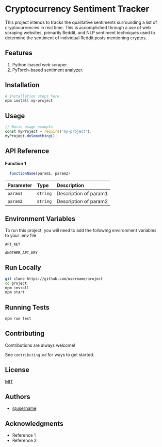 # Cryptocurrency Sentiment Tracker

This project intends to tracks the qualitative sentiments surrounding a list of cryptocurrencies in real time. This is accomplished through a use of web scraping websites, primarily Reddit, and NLP sentiment techniques used to determine the sentiment of individual Reddit posts mentioning cryptos. 

## Features

1. Python-based web scraper.
2. PyTorch-based sentiment analyzer. 


## Installation

```bash
# Installation steps here
npm install my-project
```

## Usage

```javascript
// Basic usage example
const myProject = require('my-project');
myProject.doSomething();
```

## API Reference

#### Function 1

```javascript
  functionName(param1, param2)
```

| Parameter | Type     | Description                |
| :-------- | :------- | :------------------------- |
| `param1` | `string` | Description of param1 |
| `param2` | `string` | Description of param2 |

## Environment Variables

To run this project, you will need to add the following environment variables to your .env file

`API_KEY`

`ANOTHER_API_KEY`

## Run Locally

```bash
git clone https://github.com/username/project
cd project
npm install
npm start
```

## Running Tests

```bash
npm run test
```

## Contributing

Contributions are always welcome!

See `contributing.md` for ways to get started.

## License

[MIT](https://choosealicense.com/licenses/mit/)

## Authors

- [@username](https://www.github.com/username)

## Acknowledgments

- Reference 1
- Reference 2
